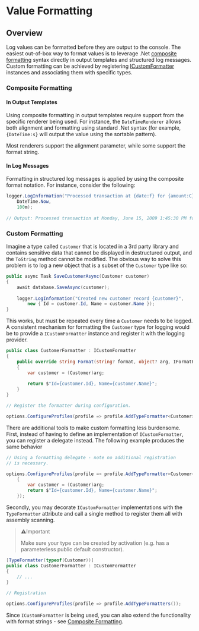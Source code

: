 ﻿# Value Formatting

## Overview

Log values can be formatted before they are output to the console. The easiest out-of-box way to format values is to leverage .Net [composite formatting](https://docs.microsoft.com/en-us/dotnet/standard/base-types/composite-formatting) syntax directly in output templates and structured log messages. Custom formatting can be achieved by registering [ICustomFormatter](https://docs.microsoft.com/en-us/dotnet/api/system.icustomformatter?view=net-5.0) instances and associating them with specific types.

### Composite Formatting

#### In Output Templates

Using composite formatting in output templates require support from the specific renderer being used. For instance, the `DateTimeRenderer` allows both alignment and formatting using standard .Net syntax (for example, `{DateTime:s}` will output the value using the sortable pattern).

Most renderers support the alignment parameter, while some support the format string.

#### In Log Messages

Formatting in structured log messages is applied by using the composite format notation. For instance, consider the following:

```csharp
logger.LogInformation("Processed transaction at {date:f} for {amount:C}",
    DateTime.Now,
    100m);
    
// Output: Processed transaction at Monday, June 15, 2009 1:45:30 PM for $100.00
```

### Custom Formatting

Imagine a type called `Customer` that is located in a 3rd party library and contains sensitive data that cannot be displayed in destructured output, and the `ToString` method cannot be modified. The obvious way to solve this problem is to log a new object that is a subset of the `Customer` type like so:

```csharp
public async Task SaveCustomerAsync(Customer customer)
{
    await database.SaveAsync(customer);
    
    logger.LogInformation("Created new customer record {customer}",
        new { Id = customer.Id, Name = customer.Name });
}    
```

This works, but must be repeated every time a `Customer` needs to be logged. A consistent mechanism for formatting the `Customer` type for logging would be to provide a `ICustomFormatter` instance and register it with the logging provider. 

```csharp
public class CustomerFormatter : ICustomFormatter
{
    public override string Format(string? format, object? arg, IFormatProvider? provider)
    {
        var customer = (Customer)arg;
            
        return $"Id={customer.Id}, Name={customer.Name}";
    }
}

// Register the formatter during configuration.

options.ConfigureProfiles(profile => profile.AddTypeFormatter<Customer>(new CustomerFormatter()));
```

There are additional tools to make custom formatting less burdensome. First, instead of having to define an implementation of `ICustomFormatter`, you can register a delegate instead. The following example produces the same behavior

```csharp
// Using a formatting delegate - note no additional registration
// is necessary.

options.ConfigureProfiles(profile => profile.AddTypeFormatter<Customer>((format, object, IFormatProvider) => 
    {
        var customer = (Customer)arg;            
        return $"Id={customer.Id}, Name={customer.Name}";
    });
```

Secondly, you may decorate `ICustomFormatter` implementations with the `TypeFormatter` attribute and call a single method to register them all with assembly scanning.

> ⚠️Important
> 
> Make sure your type can be created by activation (e.g. has a parameterless public default constructor).

```csharp
[TypeFormatter(typeof(Customer))]
public class CustomerFormatter : ICustomFormatter
{
    // ...
}

// Registration

options.ConfigureProfiles(profile => profile.AddTypeFormatters());
```

Since `ICustomFormatter` is being used, you can also extend the functionality with format strings - see [Composite Formatting](https://docs.microsoft.com/en-us/dotnet/api/system.icustomformatter?view=net-5.0).